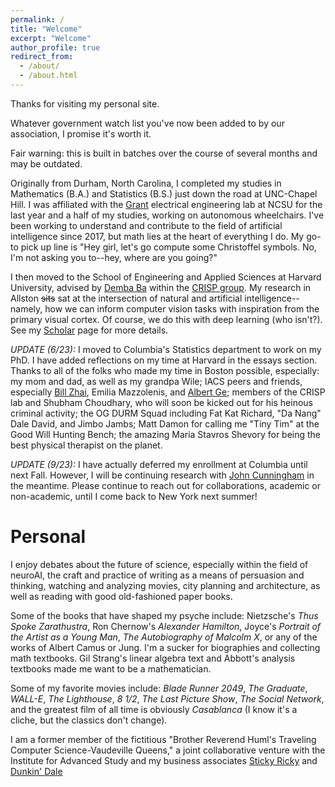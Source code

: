```yaml
---
permalink: /
title: "Welcome"
excerpt: "Welcome"
author_profile: true
redirect_from: 
  - /about/
  - /about.html
---
```


Thanks for visiting my personal site. 

Whatever government watch list you've now been added to by our association, I promise it's worth it. 

Fair warning: this is built in batches over the course of several months and may be outdated. 

Originally from Durham, North Carolina, I completed my studies in Mathematics (B.A.) and Statistics (B.S.) just down the road at UNC-Chapel Hill. I was affiliated with the [Grant](https://ece.ncsu.edu/people/egrant/) electrical engineering lab at NCSU for the last year and a half of my studies, working on autonomous wheelchairs. I've been working to understand and contribute to the field of artificial intelligence since 2017, but math lies at the heart of everything I do. My go-to pick up line is "Hey girl, let's go compute some Christoffel symbols. No, I'm not asking you to--hey, where are you going?"

I then moved to the School of Engineering and Applied Sciences at Harvard University, advised by [Demba Ba](https://www.seas.harvard.edu/person/demba-ba) within the [CRISP group](https://crisp.seas.harvard.edu/). My research in Allston ~~sits~~ sat at the intersection of natural and artificial intelligence--namely, how we can inform computer vision tasks with inspiration from the primary visual cortex. Of course, we do this with deep learning (who isn't?). See my [Scholar](https://scholar.google.com/citations?user=wFocmRkAAAAJ&hl=en&oi=ao) page for more details. 

*UPDATE (6/23):* I moved to Columbia's Statistics department to work on my PhD. I have added reflections on my time at Harvard in the essays section. Thanks to all of the folks who made my time in Boston possible, especially: my mom and dad, as well as my grandpa Wile; IACS peers and friends, especially [Bill Zhai](https://billyzz.github.io/), Emilia Mazzolenis, and [Albert Ge](https://www.albertge.com/); members of the CRISP lab and Shubham Choudhary, who will soon be kicked out for his heinous criminal activity; the OG DURM Squad including Fat Kat Richard, "Da Nang" Dale David, and Jimbo Jambs; Matt Damon for calling me "Tiny Tim" at the Good Will Hunting Bench; the amazing Maria Stavros Shevory for being the best physical therapist on the planet. 

*UPDATE (9/23):* I have actually deferred my enrollment at Columbia until next Fall. However, I will be continuing research with [John Cunningham](https://stat.columbia.edu/~cunningham/) in the meantime. Please continue to reach out for collaborations, academic or non-academic, until I come back to New York next summer!


Personal
=========

I enjoy debates about the future of science, especially within the field of neuroAI, the craft and practice of writing as a means of persuasion and thinking, watching and analyzing movies, city planning and architecture, as well as reading with good old-fashioned paper books. 

Some of the books that have shaped my psyche include:  Nietzsche's *Thus Spoke Zarathustra*, Ron Chernow's *Alexander Hamilton*, Joyce's *Portrait of the Artist as a Young Man*, *The Autobiography of Malcolm X*, or any of the works of Albert Camus or Jung. I'm a sucker for biographies and collecting math textbooks. Gil Strang's linear algebra text and Abbott's analysis textbooks made me want to be a mathematician. 

Some of my favorite movies include: *Blade Runner 2049*, *The Graduate*, *WALL-E*, *The Lighthouse*, *8 1/2*, *The Last Picture Show*, *The Social Network*, and the greatest film of all time is obviously *Casablanca* (I know it's a cliche, but the classics don't change).

I am a former member of the fictitious "Brother Reverend Huml's Traveling Computer Science-Vaudeville Queens," a joint collaborative venture with the Institute for Advanced Study and my business associates [Sticky Ricky](https://www.erickrehbiel.com/) and [Dunkin' Dale](https://www.linkedin.com/in/dale-d-stewart)



